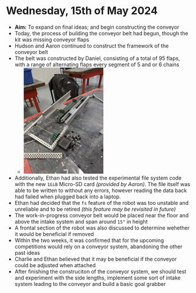 # Wednesday, 15th of May 2024
- **Aim:** To expand on final ideas; and begin constructing the conveyor
- Today, the process of building the conveyor belt had begun, though the kit was missing conveyor flaps
- Hudson and Aaron continued to construct the framework of the conveyor belt
- The belt was constructed by Daniel, consisting of a total of 95 flaps, with a range of alternating flaps every segment of 5 and or 6 chains
  - ![Picture of Conveyor Belt](../assets/2024-05-14_15/conveyor_belt2.webp)
- Additionally, Ethan had also tested the experimental file system code with the new `1GiB` Micro-SD card *(provided by Aaron)*. The file itself was able to be written to without any errors, however reading the data back had failed when plugged back into a laptop.
- Ethan had decided that the `fs` feature of the robot was too unstable and unreliable and to be retired *(this feature may be revisited in future)*
- The work-in-progress conveyor belt would be placed near the floor and above the intake system and span around `15"` in height
- A frontal section of the robot was also discussed to determine wehether it would be beneficial if removed
- Within the two weeks, it was confirmed that for the upcoming competitions would rely on a conveyor system, abandoning the other past ideas
- Charlie and Ethan believed that it may be beneficial if the conveyor could be adjusted when attached
- After finishing the construciton of the conveyor system, we should test and experiment with the side lengths, implement some sort of intake system leading to the conveyor and build a basic goal grabber
